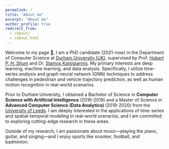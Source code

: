 ```yaml
---
permalink: /
title: "About me"
excerpt: "About me"
author_profile: true
redirect_from: 
  - /about/
  - /about.html
---
```

Welcome to my page 👏, I am a PhD candidate (2021-now) in the Department of Computer Science at [Durham University (UK)](https://www.dur.ac.uk/departments/academic/computer-science/), supervised by Prof. [Hubert P. H. Shum](http://hubertshum.com/) and Dr. [Stamos Katsigiannis](https://www.durham.ac.uk/staff/stamos-katsigiannis/). My primary interests are deep learning, machine learning, and data analysis. Specifically, I utilize time-series analysis and graph neural network (GNN) techniques to address challenges in pedestrian and vehicle trajectory prediction, as well as human motion recognition in real-world scenarios. 

Prior to Durham University, I obtained a Bachelor of Science in **Computer Science with Artificial Intelligence** (2016-2019) and a Master of Science in **Advanced Computer Science (Data Analytics)** (2019-2020) from the [University of Leeds](https://www.leeds.ac.uk/). I am deeply interested in the applications of time-series and spatial-temporal modeling in real-world scenarios, and I am committed to exploring cutting-edge research in these areas.

Outside of my research, I am passionate about music—playing the piano, guitar, and singing—and I enjoy sports like snooker, football, and badminton.







